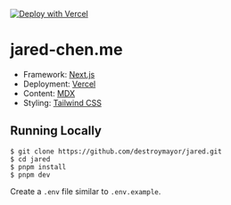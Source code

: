 [![Deploy with Vercel](https://vercel.com/button)](https://vercel.com/new/clone?repository-url=https%3A%2F%2Fgithub.com%2Fdestroymayor%2Fjared)

# jared-chen.me

- Framework: [Next.js](https://nextjs.org/)
- Deployment: [Vercel](https://vercel.com/)
- Content: [MDX](https://github.com/mdx-js/mdx)
- Styling: [Tailwind CSS](https://tailwindcss.com/)

## Running Locally

```
$ git clone https://github.com/destroymayor/jared.git
$ cd jared
$ pnpm install
$ pnpm dev
```

Create a `.env` file similar to `.env.example`.
